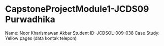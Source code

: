 # CapstoneProjectModule1-JCDS09 Purwadhika

Name: Noor Kharismawan Akbar
Student ID: JCDSOL-009-038
Case Study: Yellow pages (data kontak telepon)
